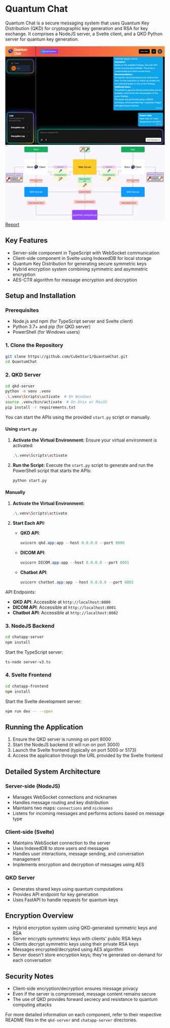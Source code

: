 # Quantum Chat

Quantum Chat is a secure messaging system that uses Quantum Key Distribution (QKD) for cryptographic key generation and RSA for key exchange. It comprises a NodeJS server, a Svelte client, and a QKD Python server for quantum key generation.

![Quantum Chat UI](https://github.com/CubeStar1/QuantumChat/blob/main/static/chatapp-frontend.png)
![Quantum Chat Architecture](https://github.com/CubeStar1/QuantumChat/blob/main/static/quantum-chat-architecture.jpg)
[Report](https://github.com/CubeStar1/QuantumChat/blob/main/static/report/QKD_EL_Phase_3.pdf)



## Key Features

- Server-side component in TypeScript with WebSocket communication
- Client-side component in Svelte using IndexedDB for local storage
- Quantum Key Distribution for generating secure symmetric keys
- Hybrid encryption system combining symmetric and asymmetric encryption
- AES-CTR algorithm for message encryption and decryption

## Setup and Installation

### Prerequisites

- Node.js and npm (for TypeScript server and Svelte client)
- Python 3.7+ and pip (for QKD server)
- PowerShell (for Windows users)

### 1. Clone the Repository

```bash
git clone https://github.com/CubeStar1/QuantumChat.git
cd QuantumChat
```

### 2. QKD Server

```bash
cd qkd-server
python -m venv .venv
.\.venv\Scripts\activate  # On Windows
source .venv/bin/activate  # On Unix or MacOS
pip install -r requirements.txt
```


You can start the APIs using the provided `start.py` script or manually.

#### Using `start.py`

1. **Activate the Virtual Environment:**
   Ensure your virtual environment is activated:
   ```bash
   .\.venv\Scripts\activate
   ```

2. **Run the Script:**
   Execute the `start.py` script to generate and run the PowerShell script that starts the APIs:
   ```bash
   python start.py
   ```

#### Manually

1. **Activate the Virtual Environment:**
   ```bash
   .\.venv\Scripts\activate
   ```

2. **Start Each API:**
   - **QKD API**: 
     ```powershell
     uvicorn qkd.app:app --host 0.0.0.0 --port 8000
     ```
   - **DICOM API**: 
     ```powershell
     uvicorn DICOM.app:app --host 0.0.0.0 --port 8001
     ```
   - **Chatbot API**: 
     ```powershell
     uvicorn chatbot.app:app --host 0.0.0.0 --port 8002
     ```

API Endpoints:

- **QKD API**: Accessible at `http://localhost:8000`
- **DICOM API**: Accessible at `http://localhost:8001`
- **Chatbot API**: Accessible at `http://localhost:8002`

### 3. NodeJS Backend

```bash
cd chatapp-server
npm install
```

Start the TypeScript server:
```bash
ts-node server-v3.ts
```

### 4. Svelte Frontend

```bash
cd chatapp-frontend
npm install
```

Start the Svelte development server:
```bash
npm run dev -- --open
```

## Running the Application

1. Ensure the QKD server is running on port 8000
2. Start the NodeJS backend (it will run on port 3000)
3. Launch the Svelte frontend (typically on port 5000 or 5173)
4. Access the application through the URL provided by the Svelte frontend

## Detailed System Architecture

### Server-side (NodeJS)
- Manages WebSocket connections and nicknames
- Handles message routing and key distribution
- Maintains two maps: `connections` and `nicknames`
- Listens for incoming messages and performs actions based on message type

### Client-side (Svelte)
- Maintains WebSocket connection to the server
- Uses IndexedDB to store users and messages
- Handles user interactions, message sending, and conversation management
- Implements encryption and decryption of messages using AES

### QKD Server
- Generates shared keys using quantum computations
- Provides API endpoint for key generation
- Uses FastAPI to handle requests for quantum keys

## Encryption Overview

- Hybrid encryption system using QKD-generated symmetric keys and RSA
- Server encrypts symmetric keys with clients' public RSA keys
- Clients decrypt symmetric keys using their private RSA keys
- Messages encrypted/decrypted using AES algorithm
- Server doesn't store encryption keys; they're generated on-demand for each conversation

## Security Notes

- Client-side encryption/decryption ensures message privacy
- Even if the server is compromised, message content remains secure
- The use of QKD provides forward secrecy and resistance to quantum computing attacks

For more detailed information on each component, refer to their respective README files in the `qkd-server` and `chatapp-server` directories.
